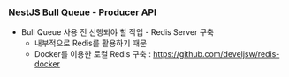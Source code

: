### NestJS Bull Queue - Producer API

- Bull Queue 사용 전 선행되야 할 작업 - Redis Server 구축
  - 내부적으로 Redis를 활용하기 때문
  - Docker를 이용한 로컬 Redis 구축 : https://github.com/develjsw/redis-docker